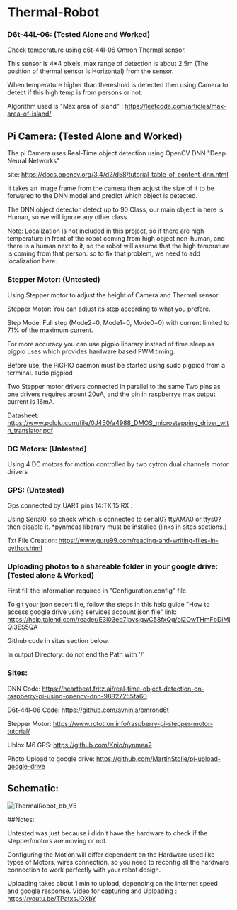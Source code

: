 # Thermal-Robot
### D6t-44L-06: (Tested Alone and Worked)
   Check temperature using d6t-44l-06 Omron Thermal sensor.
   
   This sensor is 4*4 pixels, max range of detection is about 2.5m (The position of thermal sensor is Horizontal) from the sensor.
   
   When temperature higher than thereshold is detected then using Camera to detect if this high temp is from persons or not.
   
   Algorithm used is "Max area of island" : https://leetcode.com/articles/max-area-of-island/

## Pi Camera: (Tested Alone and Worked)
The pi Camera uses Real-Time object detection using OpenCV DNN "Deep Neural Networks"

site: https://docs.opencv.org/3.4/d2/d58/tutorial_table_of_content_dnn.html

It takes an image frame from the camera then adjust the size of it to be forwared to the DNN model and predict which object is detected.

The DNN object detecton detect up to 90 Class, our main object in here is Human, so we will ignore any other class.

Note: Localization is not included in this project, so if there are high temperature in front of the robot coming from high object non-human,
and there is a human next to it, so the robot will assume that the high temprature is coming from that person.
so to fix that problem, we need to add localization here.

### Stepper Motor: (Untested)

Using Stepper motor to adjust the height of Camera and Thermal sensor.

Stepper Motor: You can adjust its step according to what you prefere.

Step Mode: Full step (Mode2=0, Mode1=0, Mode0=0) with current limited to 71% of the maximum current.

For more accuracy you can use pigpio libarary instead of time.sleep as pigpio uses which provides hardware based PWM timing.

Before use, the PiGPIO daemon must be started using sudo pigpiod from a terminal.
sudo pigpiod

Two Stepper motor drivers connected in parallel to the same Two pins as one drivers requires arount 20uA, and the pin in raspberrye max output current is 16mA.

Datasheet: https://www.pololu.com/file/0J450/a4988_DMOS_microstepping_driver_with_translator.pdf

### DC Motors: (Untested)

Using 4 DC motors for motion controlled by two cytron dual channels motor drivers

### GPS: (Untested)

Gps connected by UART pins 14:TX,15:RX :

Using  Serial0, so check which is connected to serial0? ttyAMA0 or ttys0? then disable it.
*pynmeas libarary must be installed (links in sites sections.)

Txt File Creation: https://www.guru99.com/reading-and-writing-files-in-python.html    

### Uploading photos to a shareable folder in your google drive: (Tested alone & Worked)

First fill the information required in "Configuration.config" file.

To git your json secert file, follow the steps in this help guide "How to access google drive using services account json file"
link: https://help.talend.com/reader/E3i03eb7IpvsigwC58fxQg/ol2OwTHmFbDiMjQl3ES5QA

Github code in sites section below.

In output Directory: do not end the Path with '/'

### Sites:

DNN Code: https://heartbeat.fritz.ai/real-time-object-detection-on-raspberry-pi-using-opencv-dnn-98827255fa60

D6t-44l-06 Code: https://github.com/avninja/omrond6t

Stepper Motor: https://www.rototron.info/raspberry-pi-stepper-motor-tutorial/

Ublox M6 GPS: https://github.com/Knio/pynmea2

Photo Upload to google drive: https://github.com/MartinStolle/pi-upload-google-drive

## Schematic:
![ThermalRobot_bb_V5](https://user-images.githubusercontent.com/66730765/85927688-0409f780-b8a8-11ea-95f8-7a8b9b2f19c1.png)

##Notes:

Untested was just because i didn't have the hardware to check if the stepper/motors are moving or not.

Configuring the Motion will differ dependent on the Hardware used like types of Motors, wires connection. so you need to reconfig all the hardware connection to work perfectly with your robot design.

Uploading takes about 1 min to upload, depending on the internet speed and google response.
Video for capturing and Uploading :
https://youtu.be/TPatxsJOXbY
